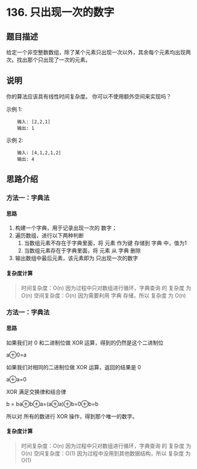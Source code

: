# 136. 只出现一次的数字

## 题目描述

给定一个非空整数数组，除了某个元素只出现一次以外，其余每个元素均出现两次。找出那个只出现了一次的元素。

## 说明

你的算法应该具有线性时间复杂度。 你可以不使用额外空间来实现吗？

示例 1:
```
    输入: [2,2,1]
    输出: 1
```
示例 2:
```
    输入: [4,1,2,1,2]
    输出: 4
```

## 思路介绍

### 方法一：字典法

#### 思路

1. 构建一个字典，用于记录出现一次的 数字；
2. 遍历数组，进行以下两种判断
   1. 当数组元素不存在于字典里面，将 元素 作为键 存储到 字典 中，值为1
   2. 当数组元素存在于字典里面，将 元素 从 字典 删除
3. 输出数组中最后元素，该元素即为 只出现一次的数字
   
#### 复杂度计算

> 时间复杂度：O(n)  因为过程中只对数组进行循环，字典查询 的 复杂度 为 O(n)
> 空间复杂度：O(n)  因为需要利用 字典 存储，所以 复杂度 为 O(n)

### 方法一：字典法

#### 思路

如果我们对 0 和二进制位做 XOR 运算，得到的仍然是这个二进制位

a⊕0=a

如果我们对相同的二进制位做 XOR 运算，返回的结果是 0

a⊕a=0

XOR 满足交换律和结合律

 b = ba⊕b⊕a=(a⊕a)⊕b=0⊕b=b

 所以对 所有的数进行 XOR 操作，得到那个唯一的数字。

 #### 复杂度计算

> 时间复杂度：O(n)  因为过程中只对数组进行循环，字典查询 的 复杂度 为 O(n)
> 空间复杂度：O(1)  因为过程中没用到其他数据结构，所以 复杂度 为 O(1)